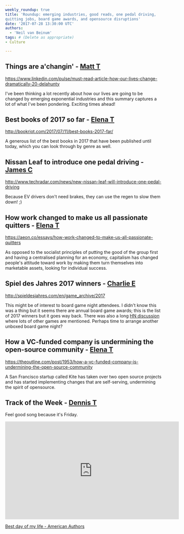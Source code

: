 ```yaml
---
weekly_roundup: true
title: 'Roundup: emerging industries, good reads, one pedal driving, 
quitting jobs, board game awards, and opensource disruptions'
date: '2017-07-28 13:30:00 UTC'
authors:
  - 'Neil van Beinum'
tags: # (Delete as appropriate)
- Culture

---
```


## Things are a'changin' - [Matt T](/team#matt-turrell)

https://www.linkedin.com/pulse/must-read-article-how-our-lives-change-dramatically-20-delahunty

I've been thinking a lot recently about how our lives are going to be changed by emerging exponential industries and this summary captures a lot of what I've been pondering. Exciting times ahead!

## Best books of 2017 so far - [Elena T](/team#elena-tanasoiu)

http://bookriot.com/2017/07/11/best-books-2017-far/

A generous list of the best books in 2017 that have been published until today, which you can look through by genre as well.

## Nissan Leaf to introduce one pedal driving - [James C](/team#james-cook)

http://www.techradar.com/news/new-nissan-leaf-will-introduce-one-pedal-driving

Because EV drivers don't need brakes, they can use the regen to slow them down! ;)

## How work changed to make us all passionate quitters - [Elena T](/team#elena-tanasoiu)

https://aeon.co/essays/how-work-changed-to-make-us-all-passionate-quitters

As opposed to the socialist principles of putting the good of the group first and having a centralised planning for an economy, capitalism has changed people's attitude toward work by making them turn themselves into marketable assets, looking for individual success.

## Spiel des Jahres 2017 winners - [Charlie E](/team#charlie-egan)

http://spieldesjahres.com/en/game_archive/2017

This might be of interest to board game night attendees. I didn't know this was a thing but it seems there are annual board game awards; this is the list of 2017 winners but it goes way back. There was also a long [HN discussion](https://news.ycombinator.com/item?id=14787927) where lots of other games are mentioned. Perhaps time to arrange another unboxed board game night?

## How a VC-funded company is undermining the open-source community - [Elena T](/team#elena-tanasoiu)

https://theoutline.com/post/1953/how-a-vc-funded-company-is-undermining-the-open-source-community

A San Francisco startup called Kite has taken over two open source projects and has started
implementing changes that are self-serving, undermining the spirit of opensource.

## Track of the Week - [Dennis T](/team#dennis-tsiang)

Feel good song because it's Friday.

<iframe width="560" height="315" src="https://www.youtube.com/embed/Y66j_BUCBMY" frameborder="0" allowfullscreen></iframe>

[Best day of my life - American Authors](https://www.youtube.com/watch?v=Y66j_BUCBMY)

